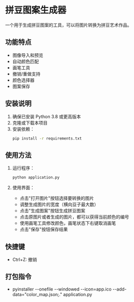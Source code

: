 # 拼豆图案生成器

一个用于生成拼豆图案的工具，可以将图片转换为拼豆艺术作品。

## 功能特点

- 图像导入和预览
- 自动颜色匹配
- 画笔工具
- 撤销/重做支持
- 颜色选择器
- 图案保存

## 安装说明

1. 确保已安装 Python 3.8 或更高版本
2. 克隆或下载本项目
3. 安装依赖：
   ```bash
   pip install -r requirements.txt
   ```

## 使用方法

1. 运行程序：
   ```bash
   python application.py
   ```

2. 使用界面：
   - 点击"打开图片"按钮选择要转换的图片
   - 调整生成图片的宽度（横向豆子最大数）
   - 点击"生成图案"按钮生成拼豆图案
   - 点击原图片或者生成的图片，都可以获得当前颜色的编号
   - 使用画笔工具修改颜色，画笔状态下右键取消画笔
   - 点击"保存"按钮保存结果

## 快捷键

- Ctrl+Z: 撤销

## 打包指令

- pyinstaller --onefile --windowed --icon=app.ico --add-data="color_map.json;." application.py